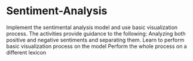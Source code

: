 # Sentiment-Analysis
Implement the sentimental analysis model and use basic visualization process.
The activities provide guidance to the following:
Analyzing both positive and negative sentiments and separating them.
Learn to perform basic visualization process on the model
Perform the whole process on a different lexicon
